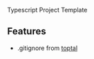 Typescript Project Template

## Features
* .gitignore from [toptal](https://www.toptal.com/developers/gitignore)